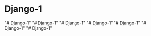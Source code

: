 # Django-1
"# Django-1" 
"# Django-1" 
"# Django-1" 
"# Django-1" 
"# Django-1" 
"# Django-1" 
"# Django-1" 
